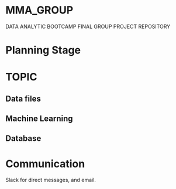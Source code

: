 # MMA_GROUP

DATA ANALYTIC BOOTCAMP FINAL GROUP PROJECT REPOSITORY    

# Planning Stage

# TOPIC   

## Data files
   
## Machine Learning   
   
## Database   
   


# Communication
Slack for direct messages, and email.   
   
# 
